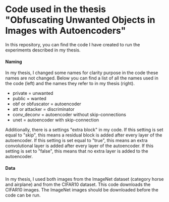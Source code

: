 # Code used in the thesis "Obfuscating Unwanted Objects in Images with Autoencoders"
In this repository, you can find the code I have created to run the experiments described in my thesis.

#### Naming
In my thesis, I changed some names for clarity purpose in the code these names are not changed. Below you can find a list of all the names used in the code (left) and the names they refer to in my thesis (right).

 - private = unwanted
 - public = wanted
 - obf or obfuscator = autoencoder
 - att or attacker = discriminator
 - conv_deconv = autoencoder without skip-connections
 - unet = autoencoder with skip-connection

Additionally, there is a settings "extra block" in my code. 
If this setting is set equal to "skip", this means a residual block is added after every layer of the autoencoder.
If this setting is set equal to "true", this means an extra convolutional layer is added after every layer of the autoencoder.
If this setting is set to "false", this means that no extra layer is added to the autoencoder.

#### Data
In my thesis, I used both images from the ImageNet dataset (category horse and airplane) and from the CIFAR10 dataset. This code downloads the CIFAR10 images. The ImageNet images should be downloaded before the code can be run. 

